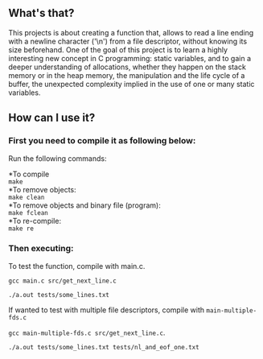 ## What's that?

This projects is about creating a function that, allows to read a line ending with a newline character ('\n') 
from a file descriptor, without knowing its size beforehand. 
One of the goal of this project is to learn a highly interesting new concept in C programming: 
static variables, and to gain a deeper understanding of allocations, 
whether they happen on the stack memory or in the heap memory, 
the manipulation and the life cycle of a buffer, the unexpected 
complexity implied in the use of one or many static variables.


## How can I use it?

### First you need to compile it as following below:
Run the following commands:

*To compile  
  `make`  
*To remove objects:  
  `make clean`  
*To remove objects and binary file (program):  
  `make fclean`  
*To re-compile:  
  `make re`  
  
### Then executing:
To test the function, compile with main.c.

`gcc main.c src/get_next_line.c`  

`./a.out tests/some_lines.txt`  

If wanted to test with multiple file descriptors, compile with `main-multiple-fds.c`  

`gcc main-multiple-fds.c src/get_next_line.c`. 

`./a.out tests/some_lines.txt tests/nl_and_eof_one.txt`
  
